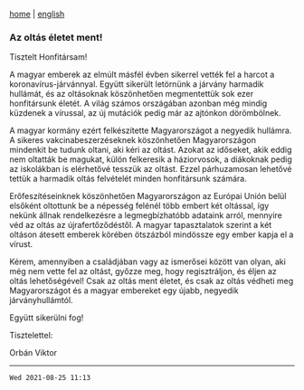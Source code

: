 [home](../README.md)
 | 
[english](../en/2021-08-05.md)

### Az oltás életet ment!

Tisztelt Honfitársam!

A magyar emberek az elmúlt másfél évben sikerrel vették fel a harcot a koronavírus-járvánnyal. Együtt sikerült letörnünk a járvány harmadik hullámát, és az oltásoknak köszönhetően megmentettük sok ezer honfitársunk életét. A világ számos országában azonban még mindig küzdenek a vírussal, az új mutációk pedig már az ajtónkon dörömbölnek.

A magyar kormány ezért felkészítette Magyarországot a negyedik hullámra. A sikeres vakcinabeszerzéseknek köszönhetően Magyarországon mindenkit be tudunk oltani, aki kéri az oltást. Azokat az időseket, akik eddig nem oltatták be magukat, külön felkeresik a háziorvosok, a diákoknak pedig az iskolákban is elérhetővé tesszük az oltást. Ezzel párhuzamosan lehetővé tettük a harmadik oltás felvételét minden honfitársunk számára.

Erőfeszítéseinknek köszönhetően Magyarországon az Európai Unión belül elsőként oltottunk be a népesség felénél több embert két oltással, így nekünk állnak rendelkezésre a legmegbízhatóbb adataink arról, mennyire véd az oltás az újrafertőződéstől. A magyar tapasztalatok szerint a két oltáson átesett emberek körében ötszázból mindössze egy ember kapja el a vírust.

Kérem, amennyiben a családjában vagy az ismerősei között van olyan, aki még nem vette fel az oltást, győzze meg, hogy regisztráljon, és éljen az oltás lehetőségével! Csak az oltás ment életet, és csak az oltás védheti meg Magyarországot és a magyar embereket egy újabb, negyedik járványhullámtól.

Együtt sikerülni fog!

 

Tisztelettel:


Orbán Viktor

---
`Wed 2021-08-25 11:13`